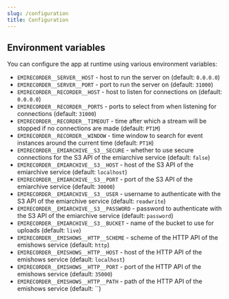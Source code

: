 ```yaml
---
slug: /configuration
title: Configuration
---
```


## Environment variables

You can configure the app at runtime using various environment variables:

- `EMIRECORDER__SERVER__HOST` -
  host to run the server on
  (default: `0.0.0.0`)
- `EMIRECORDER__SERVER__PORT` -
  port to run the server on
  (default: `31000`)
- `EMIRECORDER__RECORDER__HOST` -
  host to listen for connections on
  (default: `0.0.0.0`)
- `EMIRECORDER__RECORDER__PORTS` -
  ports to select from when listening for connections
  (default: `31000`)
- `EMIRECORDER__RECORDER__TIMEOUT` -
  time after which a stream will be stopped if no connections are made
  (default: `PT1M`)
- `EMIRECORDER__RECORDER__WINDOW` -
  time window to search for event instances around the current time
  (default: `PT1H`)
- `EMIRECORDER__EMIARCHIVE__S3__SECURE` -
  whether to use secure connections for the S3 API of the emiarchive service
  (default: `false`)
- `EMIRECORDER__EMIARCHIVE__S3__HOST` -
  host of the S3 API of the emiarchive service
  (default: `localhost`)
- `EMIRECORDER__EMIARCHIVE__S3__PORT` -
  port of the S3 API of the emiarchive service
  (default: `30000`)
- `EMIRECORDER__EMIARCHIVE__S3__USER` -
  username to authenticate with the S3 API of the emiarchive service
  (default: `readwrite`)
- `EMIRECORDER__EMIARCHIVE__S3__PASSWORD` -
  password to authenticate with the S3 API of the emiarchive service
  (default: `password`)
- `EMIRECORDER__EMIARCHIVE__S3__BUCKET` -
  name of the bucket to use for uploads
  (default: `live`)
- `EMIRECORDER__EMISHOWS__HTTP__SCHEME` -
  scheme of the HTTP API of the emishows service
  (default: `http`)
- `EMIRECORDER__EMISHOWS__HTTP__HOST` -
  host of the HTTP API of the emishows service
  (default: `localhost`)
- `EMIRECORDER__EMISHOWS__HTTP__PORT` -
  port of the HTTP API of the emishows service
  (default: `35000`)
- `EMIRECORDER__EMISHOWS__HTTP__PATH` -
  path of the HTTP API of the emishows service
  (default: ``)

